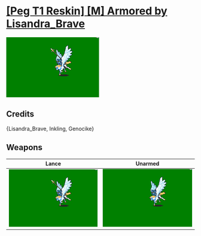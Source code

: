 # [\[Peg T1 Reskin\] \[M\] Armored by Lisandra_Brave](./)

<img src="./2.%20Lance/Lance_000.png" alt="[Peg T1 Reskin] [M] Armored by Lisandra_Brave standing" />

## Credits

{Lisandra_Brave, Inkling, Genocike}

## Weapons


|Lance |Unarmed |
|  :---: | :---: |
| <img alt="Lance animation" src="./2.%20Lance/Lance.gif" /> | <img alt="Unarmed animation" src="./8.%20Unarmed/Unarmed.gif" /> |
